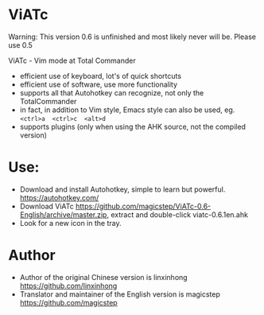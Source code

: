 ViATc
=====

Warning: This version 0.6 is unfinished and most likely never will be. Please use 0.5

ViATc - Vim mode at Total Commander

- efficient use of keyboard, lot's of quick shortcuts
- efficient use of software, use more functionality
- supports all that Autohotkey can recognize, not only the TotalCommander
- in fact, in addition to Vim style, Emacs style can also be used, eg.  `<ctrl>a  <ctrl>c  <alt>d`
- supports plugins (only when using the AHK source, not the compiled version) 



Use:
=====
- Download and install Autohotkey, simple to learn but powerful. https://autohotkey.com/
- Download ViATc https://github.com/magicstep/ViATc-0.6-English/archive/master.zip, extract and double-click viatc-0.6.1en.ahk
- Look for a new icon in the tray.

Author
======
- Author of the original Chinese version is linxinhong https://github.com/linxinhong
- Translator and maintainer of the English version is magicstep https://github.com/magicstep
